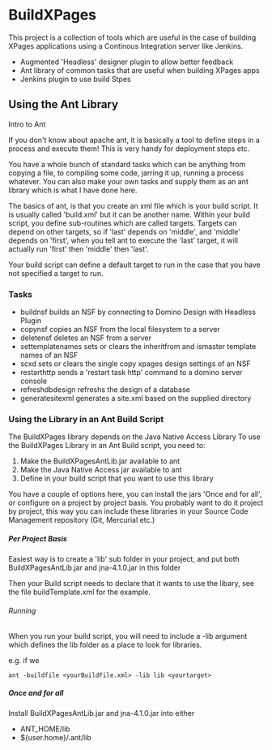 BuildXPages
===========

This project is a collection of tools which are useful in the case of building XPages applications using a Continous Integration server like Jenkins.

* Augmented 'Headless' designer plugin to allow better feedback 
* Ant library of common tasks that are useful when building XPages apps
* Jenkins plugin to use build Stpes

Using the Ant Library
---------------------

Intro to Ant

If you don't know about apache ant, it is basically a tool to define steps in a process and execute them! This is very handy for deployment steps etc.

You have a whole bunch of standard tasks which can be anything from copying a file, to compiling some code, jarring it up, running a process whatever.
You can also make your own tasks and supply them as an ant library which is what I have done here.

The basics of ant, is that you create an xml file which is your build script. It is usually called 'build.xml' but it can be another name.
Within your build script, you define sub-routines which are called targets. Targets can depend on other targets, so if 'last' depends on 'middle', and 'middle' depends on 'first', when you tell ant to execute the 'last' target, it will actually run 'first' then 'middle' then 'last'.

Your build script can define a default target to run in the case that you have not specified a target to run.


### Tasks 

- buildnsf
  builds an NSF by connecting to Domino Design with Headless Plugin    
- copynsf
  copies an NSF from the local filesystem to a server
- deletensf
  deletes an NSF from a server
- settemplatenames
  sets or clears the inheritfrom and ismaster template names of an NSF
- scxd
  sets or clears the single copy xpages design settings of an NSF
- restarthttp
  sends a 'restart task http' command to a domino server console
- refreshdbdesign
  refreshs the design of a database
- generatesitexml
  generates a site.xml based on the supplied directory

### Using the Library in an Ant Build Script

The BuildXPages library depends on the Java Native Access Library
To use the BuildXPages Library in an Ant Build script, you need to:

1. Make the BuildXPagesAntLib.jar available to ant
2. Make the Java Native Access jar available to ant
3. Define in your build script that you want to use this library

You have a couple of options here, you can install the jars 'Once and for all', or configure on a project by project basis.
You probably want to do it project by project, this way you can include these libraries in your Source Code Management repository (Git, Mercurial etc.)

##### Per Project Basis

Easiest way is to create a 'lib' sub folder in your project, and put both BuildXPagesAntLib.jar and jna-4.1.0.jar in this folder

Then your Build script needs to declare that it wants to use the libary, see the file buildTemplate.xml for the example.

###### Running

When you run your build script, you will need to include a -lib argument which defines the lib folder as a place to look for libraries.

e.g. if we 
```
ant -buildfile <yourBuildFile.xml> -lib lib <yourtarget>
```

##### Once and for all

Install BuildXPagesAntLib.jar and jna-4.1.0.jar into either
* ANT_HOME/lib
* ${user.home}/.ant/lib
